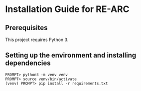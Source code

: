 # Installation Guide for RE-ARC

## Prerequisites

This project requires Python 3.

## Setting up the environment and installing dependencies

```
PROMPT> python3 -m venv venv
PROMPT> source venv/bin/activate
(venv) PROMPT> pip install -r requirements.txt
```
